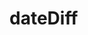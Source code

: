 # dateDiff

<!-- TODO-START
TODO: Fill short description here.

## Type signature

TODO: Fill type signature down below.

```
any ⇒ any
```

## Examples

TODO: List at least one example down below.

```javascript
dateDiff(); // ⇒ TODO
```

## Questions

TODO: List questions that may this function answers.
TODO-END -->
